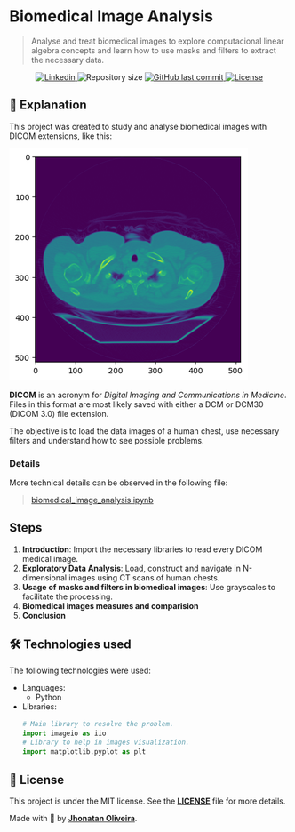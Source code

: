 # Biomedical Image Analysis

> Analyse and treat biomedical images to explore computacional linear algebra concepts and learn how to use masks and filters to extract the necessary data.

<p align="center">
  <a href="https://www.linkedin.com/in/jhonatanguilherme/">
    <img alt="Linkedin" src="https://img.shields.io/badge/-LinkedIn-0077B5?style=flat-square&logo=Linkedin&logoColor=white&link=https://www.linkedin.com/in/jhonatanguilherme/)"/>
  </a>
  
  <a>
    <img alt="Repository size" src="https://img.shields.io/github/repo-size/jhonatangopereira/BiomedicalImageAnalysis" />
  </a>

  <a href="https://github.com/JhonatanGuilherme/ImageClassificationWithMNISTDataset/commits/main">
    <img alt="GitHub last commit" src="https://img.shields.io/github/last-commit/jhonatangopereira/BiomedicalImageAnalysis">
  </a>

  <a href="./LICENSE">
    <img alt="License" src="https://img.shields.io/badge/license-MIT-brightgreen">
  </a>
</p>

## **📃 Explanation**
This project was created to study and analyse biomedical images with DICOM extensions, like this:

<img alt="example" src="./data/example.png">

**DICOM** is an acronym for *Digital Imaging and Communications in Medicine*. Files in this format are most likely saved with either a DCM or DCM30 (DICOM 3.0) file extension.

The objective is to load the data images of a human chest, use necessary filters and understand how to see possible problems.

### Details
More technical details can be observed in the following file:
> [biomedical_image_analysis.ipynb](https://github.com/jhonatangopereira/BiomedicalImageAnalysis/blob/main/biomedical_image_analysis.ipynb)

## Steps
1. **Introduction**: Import the necessary libraries to read every DICOM medical image.
2. **Exploratory Data Analysis**: Load, construct and navigate in N-dimensional images using CT scans of human chests.
3. **Usage of masks and filters in biomedical images**: Use grayscales to facilitate the processing.
4. **Biomedical images measures and comparision**
5. **Conclusion**

## **🛠️ Technologies used**

The following technologies were used:
- Languages:
  - Python
- Libraries:
  ```python
  # Main library to resolve the problem.
  import imageio as iio
  # Library to help in images visualization.
  import matplotlib.pyplot as plt
  ```

## **📑 License**

This project is under the MIT license. See the **[LICENSE](./LICENSE)** file for more details.

Made with 🧡 by **[Jhonatan Oliveira](https://github.com/jhonatangopereira)**.
